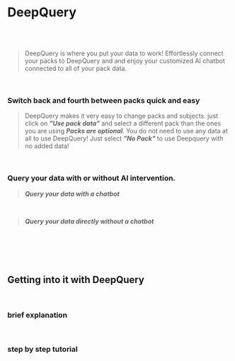 # DeepQuery

<br/>
<br/>

> DeepQuery is where you put your data to work! Effortlessly connect your packs to DeepQuery and and enjoy your customized AI chatbot connected to all of your pack data.

<br/>

### Switch back and fourth between packs quick and easy

> DeepQuery makes it very easy to change packs and subjects. just click on ***"Use pack data"*** and select a different pack than the ones you are using
> ***Packs are optional***. You do not need to use any data at all to use DeepQuery! Just select ***"No Pack"*** to use Deepquery with no added data!

<br/>

### Query your data with or without AI intervention.

> ***Query your data with a chatbot***

<br/>

> ***Query your data directly without a chatbot***

<br/>
<br/>
<br/>
<br/>


## Getting into it with DeepQuery

<br/>

### brief explanation

<br/>

### step by step tutorial

<br/>



